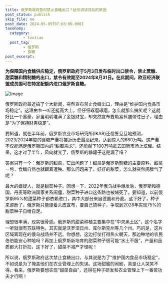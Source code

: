 ```yaml
---
title: 俄罗斯政府暂时禁止食糖出口？给你讲讲背后的原因
post_status: publish
skip_file: no
post_date: 2024-05-09T07:03:00.000Z
taxonomy:
  category:
        - toutiao
  post_tag:
        - 俄罗斯
        - 食糖
post_excerpt: 
---
```

**为保障国内食糖供应稳定，俄罗斯政府于5月3日发布临时出口禁令，禁止蔗糖、甜菜糖和精制糖的出口，禁令有效期至2024年8月31日。在此期间，欧亚经济联盟成员国可在特定配额内进口俄罗斯食糖。**

![Image](https://images.unsplash.com/photo-1596214387059-7691ab7c9b40?ixlib=rb-4.0.3&q=85&fm=jpg&crop=entropy&cs=srgb)

俄罗斯政府最近搞了个大新闻，突然宣布禁止食糖出口，理由是“维护国内食品市场稳定”。这理由乍一听还挺高大上，但仔细琢磨琢磨，怎么就那么搞笑呢？这就好比一个富豪，家里明明堆满了金银财宝，却突然宣布要勒紧裤腰带过日子，理由是“为了保持财务稳定”。

要知道，就在半年前，俄罗斯农业市场研究所(IKAR)还信誓旦旦地预测，2023/2024年度的食糖产量将接近历史最高纪录，达到惊人的680万吨。这产量不仅能满足俄罗斯国内的“甜蜜需求”，还能剩下100万吨拿去国际市场上炫耀。结果，这才过了半年，风向就变了，俄罗斯的糖罐子这是漏了吗？

答案只有一个：俄罗斯的甜菜，它出问题了！甜菜是俄罗斯制糖的主要原料，甜菜一垮，食糖自然也就跟着遭殃。那么问题来了，好好的甜菜，怎么就突然闹脾气了呢？

最大的嫌疑人，就是甜菜种子。回想一下，2022年俄乌战争爆发后，俄罗斯和德国、丹麦等欧洲国家关系闹僵，甜菜种子进口这条路也被堵死了。要知道，以前俄罗斯95%的甜菜种子都依赖进口，其中大部分来自德国和丹麦。这下好了，种子来源断了，俄罗斯只能硬着头皮宣布，要自己搞种子，争取到2028年实现75%的甜菜种子自给自足。

理想很丰满，现实很骨感。俄罗斯的甜菜种植主要集中在“中央黑土区”，这个名字一听就很有苏联特色，其实就是沃罗涅日州、库尔斯克州等几个州。巧的是，这片区域离现在的俄乌战场并不远。你想想，这边打仗打得热火朝天，那边种地的农民伯伯能安心种地吗？再加上俄罗斯新培育的甜菜种子很可能“水土不服”，产量和品质都大打折扣，这下好了，甜菜不减产才怪呢！

所以说，俄罗斯政府这次禁止食糖出口，与其说是为了“维护国内食品市场稳定”，不如说是为了掩盖他们在农业管理上的失误。这场甜蜜的闹剧，真是让人哭笑不得。看来，俄罗斯要想实现“甜菜自由”，还得在种子研发和农业管理上下一番苦功夫才行啊！